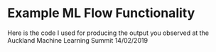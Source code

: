 # Example ML Flow Functionality

Here is the code I used for producing the output you observed at the Auckland Machine Learning Summit 14/02/2019
